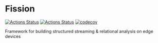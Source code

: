 # Fission

[![Actions Status](https://github.com/alexandreLamarre/Fission/workflows/CI/badge.svg)](https://github.com/alexandreLamarre/Fission/actions)
[![Actions Status](https://github.com/alexandreLamarre/Fission/workflows/docs/badge.svg)](https://github.com/alexandreLamarre/Fission/actions)
[![codecov](https://codecov.io/gh/alexandreLamarre/Fission/branch/main/graph/badge.svg?token=IUDESEEESZ)](https://codecov.io/gh/alexandreLamarre/pathlib)

Framework for building structured streaming & relational analysis on edge devices
